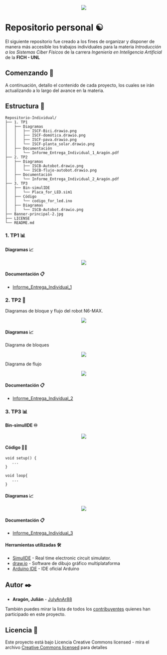    <p align="center">
   <img src="/Banner-principal-2.jpg">
   </p>

# Repositorio personal ☯

El siguiente repositorio fue creado a los fines de organizar y disponer de manera más accesible los trabajos individuales para la materia _Introducción a los Sistemas Ciber Físicos_ de la carrera _Ingeniería en Inteligencia Artificial_ de la **FICH - UNL**

## Comenzando 🚀

A continuación, detallo el contenido de cada proyecto, los cuales se irán actualizando a lo largo del avance en la materia.

## Estructura 📂
```
Repositorio-Individual/
├── 1. TP1
│   ├── Diagramas
│   │   ├── ISCF-Bici.drawio.png
│   │   ├── ISCF-domótica.drawio.png
│   │   ├── ISCF-pava.drawio.png
│   │   └── ISCF-planta_solar.drawio.png
│   ├── Documentación
│   │   └── Informe_Entrega_Individual_1_Aragón.pdf
├── 2. TP2
│   ├── Diagramas
│   │   ├── ISCB-Autobot.drawio.png
│   │   └── ISCB-flujo-autobot.drawio.png
│   ├── Documentación
│   │   └── Informe_Entrega_Individual_2_Aragón.pdf
├── 3. TP3
│   ├── Bin-simulIDE
│   │   └── Placa_for_LED.sim1
│   ├── Código
│   │   └── codigo_for_led.ino
│   ├── Diagramas
│   │   └── ISCB-Autobot.drawio.png
├── Banner-principal-2.jpg
├── LICENSE
└── README.md
```

### 1. TP1 📊

#### Diagramas 📈

   <p align="center">
   <img src="/TP1/Diagramas/ISCF-pava.drawio.png">
   </p>

#### Documentación 📋 

* [Informe_Entrega_Individual_1](/TP1/Documentación/Informe_Entrega_Individual_1_Aragón.pdf) 

### 2. TP2 🚙

Diagramas de bloque y flujo del robot N6-MAX.

   <p align="center">
   <img src="/TP2/n6max6_500x0.jpg">
   </p>

#### Diagramas 📈

Diagrama de bloques

<p align="center">
   <img src="/TP2/Diagramas/ISCB-Autobot.drawio.png">
   </p>

Diagrama de flujo

<p align="center">
   <img src="/TP2/Diagramas/ISCB-flujo-autobot.drawio.png">
   </p>

#### Documentación 📋 

* [Informe_Entrega_Individual_2](/TP2/Documentación/Informe_Entrega_Individual_2_Aragón.pdf)

### 3. TP3 📊

#### Bin-simulIDE ♾

<p align="center">
   <img src="/TP3/Bin-simulIDE/Placa_for_LED.png">
   </p>


#### Código 👨‍💻

```
void setup() {
   ...
}

void loop{
   ...
}

```

#### Diagramas 📈

<p align="center">
   <img src="/TP3/Diagramas/ISCF-for-LED.drawio.png">
   </p>

#### Documentación 📋 

* [Informe_Entrega_Individual_3](/TP1/Documentación/Informe_Entrega_Individual_3_Aragón.pdf) 

#### Herramientas utilizadas 🛠️

* [SimulIDE](https://www.simulide.com/p/home.html) -  Real time electronic circuit simulator.
* [draw.io](https://app.diagrams.net/) - Software de dibujo gráfico multiplataforma
* [Arduino IDE](https://www.arduino.cc/en/software) - IDE oficial Arduino

## Autor ✒️

* **Aragón, Julián** - [JulyAnAr88](https://github.com/JulyAnAr88)

También puedes mirar la lista de todos los [contribuyentes](https://github.com/JulyAnAr88/ISCF-grupo5/contributors) quienes han participado en este proyecto. 

## Licencia 📄

Este proyecto está bajo Licencia Creative Commons licensed - mira el archivo [Creative Commons licensed](/LICENSE) para detalles
